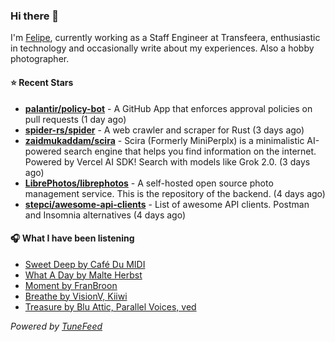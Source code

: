 ### Hi there 👋

I'm [Felipe](https://felipevm.com), currently working as a Staff Engineer at Transfeera, enthusiastic in technology and occasionally write about my experiences. Also a hobby photographer.

#### ⭐ Recent Stars
- **[palantir/policy-bot](https://github.com/palantir/policy-bot)** - A GitHub App that enforces approval policies on pull requests (1 day ago)
- **[spider-rs/spider](https://github.com/spider-rs/spider)** - A web crawler and scraper for Rust (3 days ago)
- **[zaidmukaddam/scira](https://github.com/zaidmukaddam/scira)** - Scira (Formerly MiniPerplx) is a minimalistic AI-powered search engine that helps you find information on the internet. Powered by Vercel AI SDK! Search with models like Grok 2.0. (3 days ago)
- **[LibrePhotos/librephotos](https://github.com/LibrePhotos/librephotos)** - A self-hosted open source photo management service. This is the repository of the backend. (4 days ago)
- **[stepci/awesome-api-clients](https://github.com/stepci/awesome-api-clients)** - List of awesome API clients. Postman and Insomnia alternatives (4 days ago)

#### 🎧 What I have been listening
- [Sweet Deep by Café Du MIDI](https://open.spotify.com/track/3m1sjvxkWaJOryPwpcck5A)
- [What A Day by Malte Herbst](https://open.spotify.com/track/6NPqQ9t8WV3NrxfEqlt1Lj)
- [Moment by FranBroon](https://open.spotify.com/track/5N0gYjiv1nM1Q7pg7PsgYZ)
- [Breathe by VisionV, Kiiwi](https://open.spotify.com/track/3UgUOY2mFLBueoiDuhC4m8)
- [Treasure by Blu Attic, Parallel Voices, ved](https://open.spotify.com/track/4TaeMT5Z7pKKIAVsWIJVBU)

_Powered by [TuneFeed](https://tunefeed.app?ref=github.com)_
